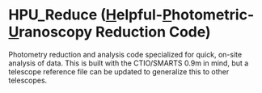 # HPU_Reduce (<ins>H</ins>elpful-<ins>P</ins>hotometric-<ins>U</ins>ranoscopy Reduction Code)
Photometry reduction and analysis code specialized for quick, on-site analysis of data.  This is built with the CTIO/SMARTS 0.9m in mind, but a telescope reference file can be updated to generalize this to other telescopes.
